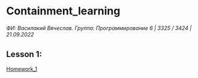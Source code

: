 # Containment_learning

###### ФИ: Василакий Вячеслав. Группа: Программирование 6 | 3325 / 3424 | 21.09.2022

## Lesson 1:
[Homework_1](Lesson_1%2FHomework_1%2FHomework_1.md)
